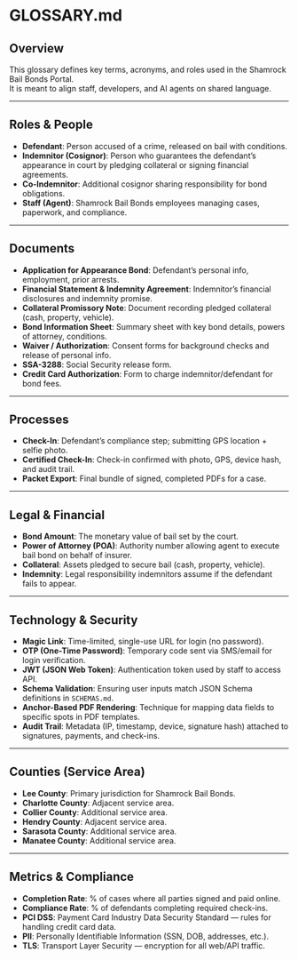 # GLOSSARY.md

## Overview
This glossary defines key terms, acronyms, and roles used in the Shamrock Bail Bonds Portal.  
It is meant to align staff, developers, and AI agents on shared language.

---

## Roles & People
- **Defendant**: Person accused of a crime, released on bail with conditions.  
- **Indemnitor (Cosignor)**: Person who guarantees the defendant’s appearance in court by pledging collateral or signing financial agreements.  
- **Co-Indemnitor**: Additional cosignor sharing responsibility for bond obligations.  
- **Staff (Agent)**: Shamrock Bail Bonds employees managing cases, paperwork, and compliance.  

---

## Documents
- **Application for Appearance Bond**: Defendant’s personal info, employment, prior arrests.  
- **Financial Statement & Indemnity Agreement**: Indemnitor’s financial disclosures and indemnity promise.  
- **Collateral Promissory Note**: Document recording pledged collateral (cash, property, vehicle).  
- **Bond Information Sheet**: Summary sheet with key bond details, powers of attorney, conditions.  
- **Waiver / Authorization**: Consent forms for background checks and release of personal info.  
- **SSA-3288**: Social Security release form.  
- **Credit Card Authorization**: Form to charge indemnitor/defendant for bond fees.  

---

## Processes
- **Check-In**: Defendant’s compliance step; submitting GPS location + selfie photo.  
- **Certified Check-In**: Check-in confirmed with photo, GPS, device hash, and audit trail.  
- **Packet Export**: Final bundle of signed, completed PDFs for a case.  

---

## Legal & Financial
- **Bond Amount**: The monetary value of bail set by the court.  
- **Power of Attorney (POA)**: Authority number allowing agent to execute bail bond on behalf of insurer.  
- **Collateral**: Assets pledged to secure bail (cash, property, vehicle).  
- **Indemnity**: Legal responsibility indemnitors assume if the defendant fails to appear.  

---

## Technology & Security
- **Magic Link**: Time-limited, single-use URL for login (no password).  
- **OTP (One-Time Password)**: Temporary code sent via SMS/email for login verification.  
- **JWT (JSON Web Token)**: Authentication token used by staff to access API.  
- **Schema Validation**: Ensuring user inputs match JSON Schema definitions in `SCHEMAS.md`.  
- **Anchor-Based PDF Rendering**: Technique for mapping data fields to specific spots in PDF templates.  
- **Audit Trail**: Metadata (IP, timestamp, device, signature hash) attached to signatures, payments, and check-ins.  

---

## Counties (Service Area)
- **Lee County**: Primary jurisdiction for Shamrock Bail Bonds.  
- **Charlotte County**: Adjacent service area.  
- **Collier County**: Additional service area.
- **Hendry County**: Adjacent service area.
- **Sarasota County**: Additional service area.
- **Manatee County**: Additional service area.

---

## Metrics & Compliance
- **Completion Rate**: % of cases where all parties signed and paid online.  
- **Compliance Rate**: % of defendants completing required check-ins.  
- **PCI DSS**: Payment Card Industry Data Security Standard — rules for handling credit card data.  
- **PII**: Personally Identifiable Information (SSN, DOB, addresses, etc.).  
- **TLS**: Transport Layer Security — encryption for all web/API traffic.  
